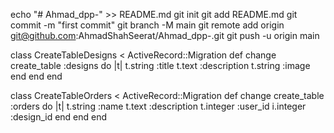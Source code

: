 
echo "# Ahmad_dpp-" >> README.md
git init
git add README.md
git commit -m "first commit"
git branch -M main
git remote add origin git@github.com:AhmadShahSeerat/Ahmad_dpp-.git
git push -u origin main

class CreateTableDesigns < ActiveRecord::Migration
    def change
      create_table :designs do |t|
        t.string :title
        t.text :description
        t.string :image
      end
    end
  end


class CreateTableOrders < ActiveRecord::Migration
    def change
      create_table :orders do |t|
        t.string :name 
        t.text :description 
        t.integer :user_id 
        i.integer :design_id
        end
    end
  end
  

